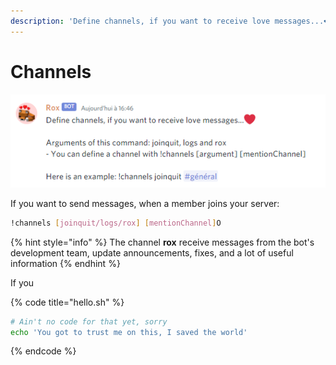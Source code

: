 ```yaml
---
description: 'Define channels, if you want to receive love messages...❤️'
---
```


# Channels

![](../.gitbook/assets/image%20%281%29.png)

If you want to send messages, when a member joins your server:

```bash
!channels [joinquit/logs/rox] [mentionChannel]O
```

{% hint style="info" %}
The channel **rox** receive messages from the bot's development team, update announcements, fixes, and a lot of useful information
{% endhint %}

If you 

{% code title="hello.sh" %}
```bash
# Ain't no code for that yet, sorry
echo 'You got to trust me on this, I saved the world'
```
{% endcode %}



